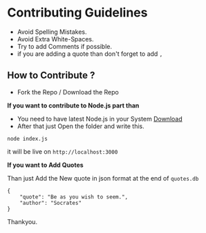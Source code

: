 # Contributing Guidelines

- Avoid Spelling Mistakes.
- Avoid Extra White-Spaces.
- Try to add Comments if possible.
- if you are adding a quote than don't forget to add `,`

## How to Contribute ?

- Fork the Repo / Download the Repo

**If you want to contribute to Node.js part than**

- You need to have latest Node.js in your System [Download](https://nodejs.org/en/download/)
- After that just Open the folder and write this.

```
node index.js
```
it will be live on `http://localhost:3000`

**If you want to Add Quotes**

Than just Add the New quote in json format at the end of `quotes.db`

```
{
    "quote": "Be as you wish to seem.",
    "author": "Socrates"
}
```

Thankyou.

